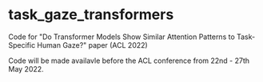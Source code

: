 # task_gaze_transformers
Code for "Do Transformer Models Show Similar Attention Patterns to Task-Specific Human Gaze?" paper (ACL 2022)

Code will be made availavle before the ACL conference from 22nd - 27th May 2022.

